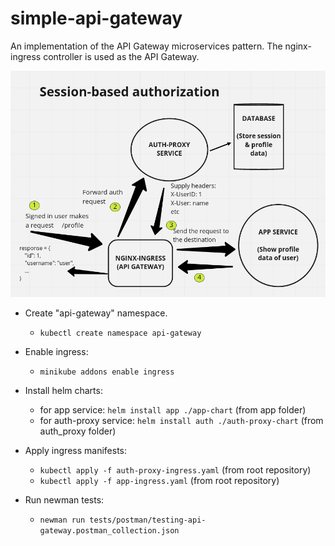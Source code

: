 # simple-api-gateway
An implementation of the API Gateway microservices pattern.
The nginx-ingress controller is used as the API Gateway.

![schema](./schema.png)

* Create "api-gateway" namespace.
  - ```kubectl create namespace api-gateway```

* Enable ingress:
  - ```minikube addons enable ingress```

* Install helm charts:
  - for app service: ```helm install app ./app-chart``` (from app folder)
  - for auth-proxy service: ```helm install auth ./auth-proxy-chart``` (from auth_proxy folder)

* Apply ingress manifests:
  - ```kubectl apply -f auth-proxy-ingress.yaml```  (from root repository)
  - ```kubectl apply -f app-ingress.yaml```  (from root repository)

* Run newman tests:
  - ```newman run tests/postman/testing-api-gateway.postman_collection.json```
